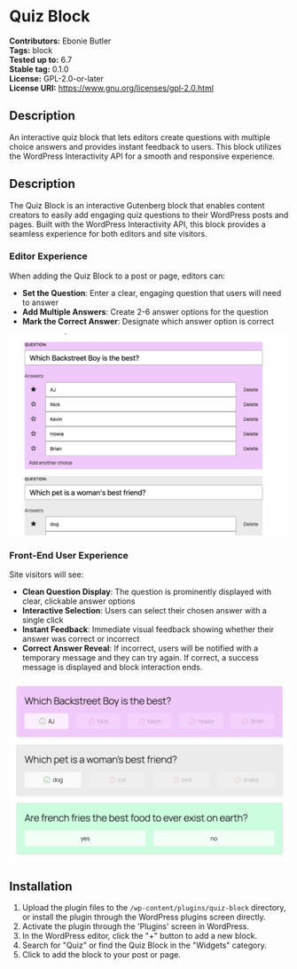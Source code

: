 # Quiz Block

**Contributors:** Ebonie Butler  
**Tags:** block  
**Tested up to:** 6.7  
**Stable tag:** 0.1.0  
**License:** GPL-2.0-or-later  
**License URI:** https://www.gnu.org/licenses/gpl-2.0.html

## Description

An interactive quiz block that lets editors create questions with multiple choice answers and provides instant feedback to users. This block utilizes the WordPress Interactivity API for a smooth and responsive experience.

## Description

The Quiz Block is an interactive Gutenberg block that enables content creators to easily add engaging quiz questions to their WordPress posts and pages. Built with the WordPress Interactivity API, this block provides a seamless experience for both editors and site visitors.

### Editor Experience

When adding the Quiz Block to a post or page, editors can:

- **Set the Question**: Enter a clear, engaging question that users will need to answer
- **Add Multiple Answers**: Create 2-6 answer options for the question
- **Mark the Correct Answer**: Designate which answer option is correct

![Front-end of quiz block](/assets/screenshot-1.png "Front-end of quiz block")

### Front-End User Experience

Site visitors will see:

- **Clean Question Display**: The question is prominently displayed with clear, clickable answer options
- **Interactive Selection**: Users can select their chosen answer with a single click
- **Instant Feedback**: Immediate visual feedback showing whether their answer was correct or incorrect
- **Correct Answer Reveal**: If incorrect, users will be notified with a temporary message and they can try again. If correct, a success message is displayed and block interaction ends.

![Front-end of quiz block](/assets/screenshot-2.png "Front-end of quiz block")

## Installation

1. Upload the plugin files to the `/wp-content/plugins/quiz-block` directory, or install the plugin through the WordPress plugins screen directly.
2. Activate the plugin through the 'Plugins' screen in WordPress.
3. In the WordPress editor, click the "+" button to add a new block.
4. Search for "Quiz" or find the Quiz Block in the "Widgets" category.
5. Click to add the block to your post or page.


